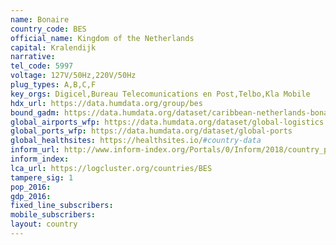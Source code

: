 ```yaml
---
name: Bonaire
country_code: BES
official_name: Kingdom of the Netherlands
capital: Kralendijk
narrative:
tel_code: 5997
voltage: 127V/50Hz,220V/50Hz
plug_types: A,B,C,F
key_orgs: Digicel,Bureau Telecomunications en Post,Telbo,Kla Mobile
hdx_url: https://data.humdata.org/group/bes
bound_gadm: https://data.humdata.org/dataset/caribbean-netherlands-bonaire-sint-eustatius-and-saba
global_airports_wfp: https://data.humdata.org/dataset/global-logistics
global_ports_wfp: https://data.humdata.org/dataset/global-ports
global_healthsites: https://healthsites.io/#country-data
inform_url: http://www.inform-index.org/Portals/0/Inform/2018/country_profiles/BES.pdf
inform_index:
lca_url: https://logcluster.org/countries/BES
tampere_sig: 1
pop_2016:
gdp_2016:
fixed_line_subscribers:
mobile_subscribers:
layout: country
---
```

